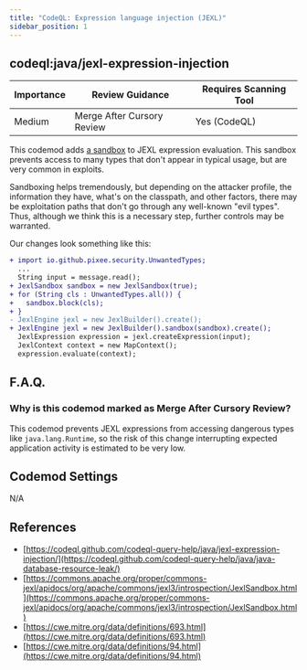 ```yaml
---
title: "CodeQL: Expression language injection (JEXL)"
sidebar_position: 1
---
```


## codeql:java/jexl-expression-injection 

| Importance | Review Guidance            | Requires Scanning Tool |
|------------|----------------------------|------------------------|
| Medium     | Merge After Cursory Review | Yes (CodeQL)           |

This codemod adds [a sandbox](https://commons.apache.org/proper/commons-jexl/apidocs/org/apache/commons/jexl3/introspection/JexlSandbox.html) to JEXL expression evaluation. This sandbox prevents access to many types that don't appear in typical usage, but are very common in exploits. 

Sandboxing helps tremendously, but depending on the attacker profile, the information they have, what's on the classpath, and other factors, there may be exploitation paths that don't go through any well-known "evil types". Thus, although we think this is a necessary step, further controls may be warranted.

Our changes look something like this:

```diff
+ import io.github.pixee.security.UnwantedTypes;
  ...
  String input = message.read();
+ JexlSandbox sandbox = new JexlSandbox(true);
+ for (String cls : UnwantedTypes.all()) {
+   sandbox.block(cls);
+ }
- JexlEngine jexl = new JexlBuilder().create();
+ JexlEngine jexl = new JexlBuilder().sandbox(sandbox).create();
  JexlExpression expression = jexl.createExpression(input);
  JexlContext context = new MapContext();
  expression.evaluate(context);
```

## F.A.Q.

### Why is this codemod marked as Merge After Cursory Review?

This codemod prevents JEXL expressions from accessing dangerous types like `java.lang.Runtime`, so the risk of this 
change interrupting expected application activity is estimated to be very low.

## Codemod Settings

N/A

## References
* [https://codeql.github.com/codeql-query-help/java/jexl-expression-injection/](https://codeql.github.com/codeql-query-help/java/java-database-resource-leak/)
* [https://commons.apache.org/proper/commons-jexl/apidocs/org/apache/commons/jexl3/introspection/JexlSandbox.html](https://commons.apache.org/proper/commons-jexl/apidocs/org/apache/commons/jexl3/introspection/JexlSandbox.html)
* [https://cwe.mitre.org/data/definitions/693.html](https://cwe.mitre.org/data/definitions/693.html)
* [https://cwe.mitre.org/data/definitions/94.html](https://cwe.mitre.org/data/definitions/94.html)

